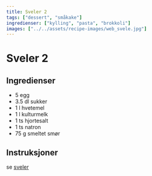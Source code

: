 ```yaml
---
title: Sveler 2
tags: ["dessert", "småkake"]
ingredienser: ["kylling", "pasta", "brokkoli"]
images: ["../../assets/recipe-images/web_svele.jpg"]
---
```


# Sveler 2

## Ingredienser

- 5 egg
- 3.5 dl sukker
- 1 l hvetemel
- 1 l kulturmelk
- 1 ts hjortesalt
- 1 ts natron
- 75 g smeltet smør

## Instruksjoner

se [sveler](./sveler)
